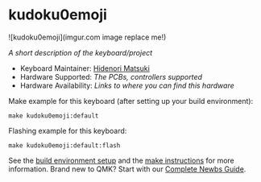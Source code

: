 # kudoku0emoji

![kudoku0emoji](imgur.com image replace me!)

*A short description of the keyboard/project*

* Keyboard Maintainer: [Hidenori Matsuki](https://github.com/yourusername)
* Hardware Supported: *The PCBs, controllers supported*
* Hardware Availability: *Links to where you can find this hardware*

Make example for this keyboard (after setting up your build environment):

    make kudoku0emoji:default

Flashing example for this keyboard:

    make kudoku0emoji:default:flash

See the [build environment setup](https://docs.qmk.fm/#/getting_started_build_tools) and the [make instructions](https://docs.qmk.fm/#/getting_started_make_guide) for more information. Brand new to QMK? Start with our [Complete Newbs Guide](https://docs.qmk.fm/#/newbs).
